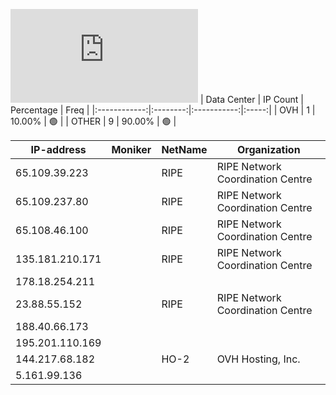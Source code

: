 ![Diagramm](https://github.com/obajay/StateSync-snapshots/blob/main/Projects/Hypersign/1/README.md)
| Data Center | IP Count | Percentage | Freq |
|:------------:|:--------:|:-----------:|:-----:|
| OVH | 1 | 10.00% | 🟢 |
| OTHER | 9 | 90.00% | 🟢 |

<!-- START_TABLE -->
| IP-address | Moniker | NetName | Organization |
|-------------|-------------|-------------|-------------|
| 65.109.39.223 |  | RIPE | RIPE Network Coordination Centre |
| 65.109.237.80 |  | RIPE | RIPE Network Coordination Centre |
| 65.108.46.100 |  | RIPE | RIPE Network Coordination Centre |
| 135.181.210.171 |  | RIPE | RIPE Network Coordination Centre |
| 178.18.254.211 |  |  |  |
| 23.88.55.152 |  | RIPE | RIPE Network Coordination Centre |
| 188.40.66.173 |  |  |  |
| 195.201.110.169 |  |  |  |
| 144.217.68.182 |  | HO-2 | OVH Hosting, Inc. |
| 5.161.99.136 |  |  |  |

<!-- END_TABLE -->